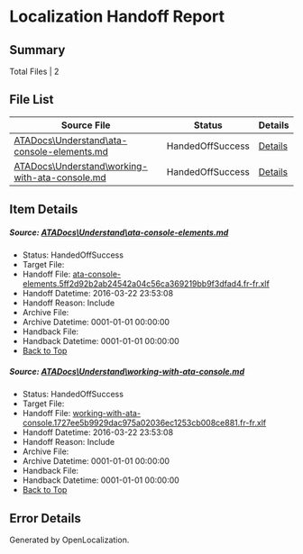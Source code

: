 # <a name='report-top'></a> Localization Handoff Report

## Summary
 Total Files | 2

## File List
 Source File | Status | Details 
 ----------- | ------ | ------- 
 [ATADocs\Understand\ata-console-elements.md](https://github.com/Microsoft/ATADocs-pr/blob/9c7fb4fdde47f50f81d8bcc64ed78ab735593464/ATADocs/Understand/ata-console-elements.md) | HandedOffSuccess | [Details](#5426ef4c7789a2036e234feb4be64f0995002c3e162)
 [ATADocs\Understand\working-with-ata-console.md](https://github.com/Microsoft/ATADocs-pr/blob/9c7fb4fdde47f50f81d8bcc64ed78ab735593464/ATADocs/Understand/working-with-ata-console.md) | HandedOffSuccess | [Details](#8441f09623a2dfda80f055d720c84c7b1519483a183)

## Item Details
##### <a name='5426ef4c7789a2036e234feb4be64f0995002c3e162'></a> Source: [ATADocs\Understand\ata-console-elements.md](https://github.com/Microsoft/ATADocs-pr/blob/9c7fb4fdde47f50f81d8bcc64ed78ab735593464/ATADocs/Understand/ata-console-elements.md)
* Status: HandedOffSuccess
* Target File: 
* Handoff File: [ata-console-elements.5ff2d92b2ab24542a04c56ca369219bb9f3dfad4.fr-fr.xlf](https://github.com/Microsoft/EM.handoff/blob/fd92a95b1ffb5f31b889aac9a1bf2583b977d9ae/ol-handoff/Microsoft/ATADocs-pr.fr-fr/master/ata-console-elements.5ff2d92b2ab24542a04c56ca369219bb9f3dfad4.fr-fr.xlf)
* Handoff Datetime: 2016-03-22 23:53:08
* Handoff Reason: Include
* Archive File: 
* Archive Datetime: 0001-01-01 00:00:00
* Handback File: 
* Handback Datetime: 0001-01-01 00:00:00
* [Back to Top](#report-top)

##### <a name='8441f09623a2dfda80f055d720c84c7b1519483a183'></a> Source: [ATADocs\Understand\working-with-ata-console.md](https://github.com/Microsoft/ATADocs-pr/blob/9c7fb4fdde47f50f81d8bcc64ed78ab735593464/ATADocs/Understand/working-with-ata-console.md)
* Status: HandedOffSuccess
* Target File: 
* Handoff File: [working-with-ata-console.1727ee5b9929dac975a02036ec1253cb008ce881.fr-fr.xlf](https://github.com/Microsoft/EM.handoff/blob/fd92a95b1ffb5f31b889aac9a1bf2583b977d9ae/ol-handoff/Microsoft/ATADocs-pr.fr-fr/master/working-with-ata-console.1727ee5b9929dac975a02036ec1253cb008ce881.fr-fr.xlf)
* Handoff Datetime: 2016-03-22 23:53:08
* Handoff Reason: Include
* Archive File: 
* Archive Datetime: 0001-01-01 00:00:00
* Handback File: 
* Handback Datetime: 0001-01-01 00:00:00
* [Back to Top](#report-top)


## Error Details

Generated by OpenLocalization.

